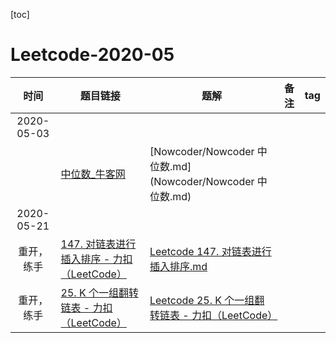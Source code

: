 [toc]

# Leetcode-2020-05

| 时间| 题目链接 | 题解| 备注| tag |
| :----: | ------------------------------------------------------------ | ---------------------------- | ----------------------------------------- | ------------ |
| 2020-05-03 |||||
| | [中位数_牛客网](https://www.nowcoder.com/practice/2364ff2463984f09904170cf6f67f69a?tpId=40&&tqId=21367&rp=1&ru=/activity/oj&qru=/ta/kaoyan/question-ranking) | [Nowcoder/Nowcoder 中位数.md](Nowcoder/Nowcoder 中位数.md) | | | |
| 2020-05-21|||||
| 重开，练手 |  [147. 对链表进行插入排序 - 力扣（LeetCode）](https://leetcode-cn.com/problems/insertion-sort-list/) | [Leetcode 147. 对链表进行插入排序.md](Leetcode/Leetcode%20147.%20对链表进行插入排序.md) |       |      | 
| 重开，练手 |  [25. K 个一组翻转链表 - 力扣（LeetCode）](https://leetcode-cn.com/problems/reverse-nodes-in-k-group/) | [Leetcode 25. K 个一组翻转链表 - 力扣（LeetCode） ](Leetcode/Leetcode%2025.%20K%20个一组翻转链表.md)

